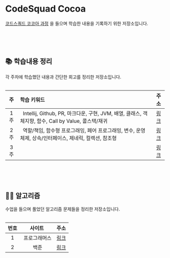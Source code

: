 # CodeSquad Cocoa

[코드스쿼드 코코아 과정](https://codesquad.kr/page/masters/cocoa.html) 을 들으며 학습한 내용을 기록하기 위한 저장소입니다.

<br/><br/><br/>

## 📚 학습내용 정리

각 주차에 학습했던 내용과 간단한 회고를 정리한 저장소입니다.
<br/><br/>

|  주  |학습 키워드|주소|
|:---:|:-------|:-------------------------------:|
| 1 주 |&nbsp; Intellij, Github, PR, 마크다운, 구현, JVM, 배열, 클래스, 객체지향, 함수, Call by Value, 콜스택/재귀  |[링크](contents/week01/readme.md) |   
| 2 주 |&nbsp; 역할/책임, 함수형 프로그래밍, 페어 프로그래밍, 변수, 운영체제, 상속/인터페이스, 제네릭, 컬렉션, 참조형        |[링크](contents/week02/readme.md) |
| 3 주 |&nbsp; |[링크]()|

<br/><br/><br/>

## 🧑‍💻 알고리즘

수업을 들으며 풀었던 알고리즘 문제들을 정리한 저장소입니다.
<br/><br/>

|번호|사이트|주소|
|:---:|:---:|:---:|
|1|&nbsp;프로그래머스|[링크](https://github.com/devjun10/Algorithm/blob/master/src/main/resources/contents/programmers.md)|
|2|&nbsp;백준|[링크](https://github.com/devjun10/Algorithm/blob/master/src/main/resources/contents/boj.md)|

<br/><br/>
